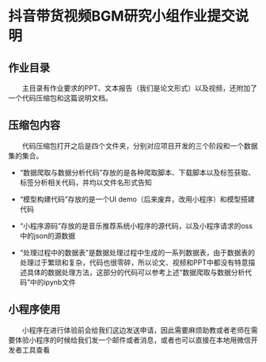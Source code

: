 # 抖音带货视频BGM研究小组作业提交说明

## 作业目录

&emsp;&emsp;主目录有作业要求的PPT、文本报告（我们是论文形式）以及视频，还附加了一个代码压缩包和这篇说明文档。

## 压缩包内容

&emsp;&emsp;代码压缩包打开之后是四个文件夹，分别对应项目开发的三个阶段和一个数据集的集合。

- “数据爬取与数据分析代码”存放的是各种爬取脚本、下载脚本以及标签获取、标签分析相关代码，并均以文件名形式告知

- “模型构建代码”存放的是一个UI demo（后来废弃，改用小程序）和模型搭建代码

- “小程序源码”存放的是音乐推荐系统小程序的源代码，以及小程序请求的oss中的json的源数据

- “处理过程中的数据表”是数据处理过程中生成的一系列数据表，由于数据表的处理过于繁琐和复杂，代码也很零碎，所以论文、视频和PPT中都没有特意描述具体的数据处理方法，这部分的代码可以参考上述“数据爬取与数据分析代码”中的ipynb文件

## 小程序使用

&emsp;&emsp;小程序在进行体验前会给我们这边发送申请，因此需要麻烦助教或者老师在需要体验小程序的时候给我们发一个邮件或者消息，或者也可以直接在本地用微信开发者工具查看
